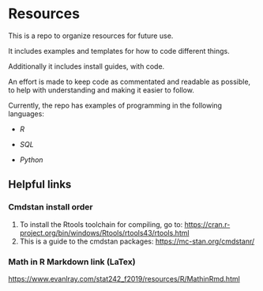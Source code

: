 # Resources
This is a repo to organize resources for future use.

It includes examples and templates for how to code different things.

Additionally it includes install guides, with code. 

An effort is made to keep code as commentated and readable as possible, to help with understanding and making it easier to follow.

Currently, the repo has examples of programming in the following languages:

- *R*

- *SQL*

- *Python*

## Helpful links

### Cmdstan install order
1. To install the Rtools toolchain for compiling, go to: https://cran.r-project.org/bin/windows/Rtools/rtools43/rtools.html
2. This is a guide to the cmdstan packages: https://mc-stan.org/cmdstanr/

### Math in R Markdown link (LaTex)
https://www.evanlray.com/stat242_f2019/resources/R/MathinRmd.html
